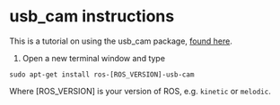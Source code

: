 # usb_cam instructions

This is a tutorial on using the usb_cam package, [found here](http://wiki.ros.org/usb_cam).  

 1. Open a new terminal window and type 
 
 ```
 sudo apt-get install ros-[ROS_VERSION]-usb-cam
 ```
 
 Where [ROS_VERSION] is your version of ROS, e.g. `kinetic` or `melodic`.
